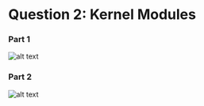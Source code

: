 # Question 2: Kernel Modules

### Part 1

![alt text](https://cloud.githubusercontent.com/assets/23404638/21061314/ce79c24e-be19-11e6-86aa-858a615c2e15.png "print timestamp")

### Part 2

![alt text](https://cloud.githubusercontent.com/assets/23404638/21061315/ce7ca0e0-be19-11e6-94a7-958a92cbeb4b.gif "kthread proc scan")
